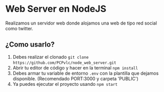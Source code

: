 # Web Server en NodeJS

Realizamos un servidor web donde alojamos una web de tipo red social como twitter.

## ¿Como usarlo?

1. Debes realizar el clonado `git clone` `https://github.com/PCPvlc/node_web_server.git` 
2. Abrir tu editor de código y hacer en la terminal `npm install`
3. Debes armar tu variable de entorno `.env` con la plantilla que dejamos disponible. (Recomendado PORT:3000 y carpeta 'PUBLIC')
4. Ya puedes ejecutar el proyecto usando `npm start`